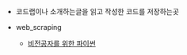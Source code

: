 
- 코드랩이나 소개하는글을 읽고 작성한 코드를 저장하는곳

- web_scraping
    - [비전공자를 위한 파이썬](https://github.com/GrotesQ/Codelab-Get-Started-Python-2nd)
